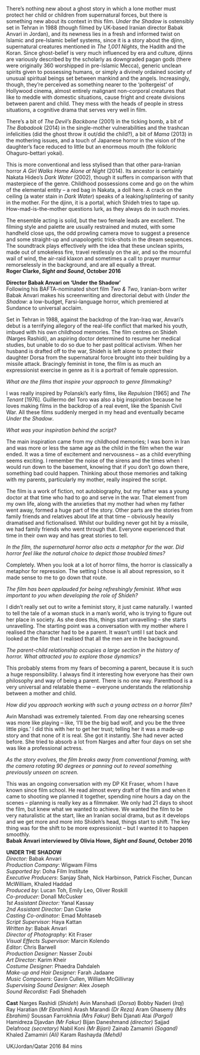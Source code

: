 
There’s nothing new about a ghost story in which a lone mother must protect her child or children from supernatural forces, but there is something new about its context in this film. _Under the Shadow_ is ostensibly set in Tehran in 1988 (though filmed by UK-based Iranian director Babak Anvari in Jordan), and its newness lies in a fresh and informed twist on Islamic and pre-Islamic belief systems, since it is a story about the djinn, supernatural creatures mentioned in _The 1,001 Nights_, the Hadith and the Koran. Since ghost-belief is very much influenced by era and culture, djinns are variously described by the scholarly as downgraded pagan gods (there were originally 360 worshipped in pre-Islamic Mecca), generic unclean spirits given to possessing humans, or simply a divinely ordained society of unusual spiritual beings set between mankind and the angels. Increasingly, though, they’re perceived as something nearer to the ‘poltergeist’ of Hollywood cinema, almost entirely malignant non-corporal creatures that like to meddle with domestic situations, cause fright and create divisions between parent and child. They mess with the heads of people in stress situations, a cognitive drama that serves very well in film.

There’s a bit of _The Devil’s Backbone_ (2001) in the ticking bomb, a bit of  _The Babadook_ (2014) in the single-mother vulnerabilities and the trashcan infelicities (did the ghost throw it out/did the child?), a bit of _Mama_ (2013) in the mothering issues, and a touch of Japanese horror in the vision of the daughter’s face reduced to little but an enormous mouth (the folkloric Ohaguro-bettari yokai).

This is more conventional and less stylised than that other para-Iranian horror  _A Girl Walks Home Alone at Night_ (2014). Its ancestor is certainly Nakata Hideo’s _Dark Water_ (2002), though it suffers in comparison with that masterpiece of the genre. Childhood possessions come and go on the whim of the elemental entity – a red bag in Nakata, a doll here. A crack on the ceiling (a water stain in _Dark Water_) speaks of a leaking/splintering of sanity in the mother. For the djinn, it is a portal, which Shideh tries to tape up. How-mad-is-the-mother questions lurk, as they always do in such movies.

The ensemble acting is solid, but the two female leads are excellent. The filming style and palette are usually restrained and muted, with some handheld close ups, the odd prowling camera move to suggest a presence and some straight-up and unapologetic trick-shots in the dream sequences. The soundtrack plays effectively with the idea that these unclean spirits, made out of smokeless fire, travel restlessly on the air, and so the mournful wail of wind, the air-raid klaxon and sometimes a call to prayer murmur remorselessly in the background, and are all equally a threat.  
**Roger Clarke, _Sight and Sound_, October 2016**  

**Director Babak Anvari on ‘Under the Shadow’**  
Following his BAFTA-nominated short film _Two & Two_, Iranian-born writer Babak Anvari makes his screenwriting and directorial debut with _Under the Shadow_: a low-budget, Farsi-language horror, which premiered at Sundance to universal acclaim.

Set in Tehran in 1988, against the backdrop of the Iran-Iraq war, Anvari’s debut is a terrifying allegory of the real-life conflict that marked his youth, imbued with his own childhood memories. The film centres on Shideh (Narges Rashidi), an aspiring doctor determined to resume her medical studies, but unable to do so due to her past political activism. When her husband is drafted off to the war, Shideh is left alone to protect their daughter Dorsa from the supernatural force brought into their building by a missile attack. Bracingly feminist in tone, the film is as much an expressionist exercise in genre as it is a portrait of female oppression.

_What are the films that inspire your approach to genre filmmaking?_

I was really inspired by Polanski’s early films, like _Repulsion_ [1965] and _The Tenant_ [1976]. Guillermo del Toro was also a big inspiration because he loves making films in the backdrop of a real event, like the Spanish Civil War. All these films suddenly merged in my head and eventually became _Under the Shadow_.

_What was your inspiration behind the script?_

The main inspiration came from my childhood memories; I was born in Iran and was more or less the same age as the child in the film when the war ended. It was a time of excitement and nervousness – as a child everything seems exciting. I remember the noise of the sirens and the times when I would run down to the basement, knowing that if you don’t go down there, something bad could happen. Thinking about those memories and talking with my parents, particularly my mother, really inspired the script.

The film is a work of fiction, not autobiography, but my father was a young doctor at that time who had to go and serve in the war. That element from my own life, along with the anxieties that my mother had when my father went away, formed a huge part of the story. Other parts are the stories from family friends and relatives about life at that time – obviously heavily dramatised and fictionalised. Whilst our building never got hit by a missile, we had family friends who went through that. Everyone experienced that time in their own way and has great stories to tell.

_In the film, the supernatural horror also acts a metaphor for the war. Did horror feel like the natural choice to depict those troubled times?_

Completely. When you look at a lot of horror films, the horror is classically a metaphor for repression. The setting I chose is all about repression, so it made sense to me to go down that route.

_The film has been applauded for being refreshingly feminist. What was important to you when developing the role of Shideh?_

I didn’t really set out to write a feminist story, it just came naturally. I wanted to tell the tale of a woman stuck in a man’s world, who is trying to figure out her place in society. As she does this, things start unravelling – she starts unravelling. The starting point was a conversation with my mother where I realised the character had to be a parent. It wasn’t until I sat back and looked at the film that I realised that all the men are in the background.

_The parent-child relationship occupies a large section in the history of horror. What attracted you to explore those dynamics?_

This probably stems from my fears of becoming a parent, because it is such a huge responsibility. I always find it interesting how everyone has their own philosophy and way of being a parent. There is no one way. Parenthood is a very universal and relatable theme – everyone understands the relationship between a mother and child.

_How did you approach working with such a young actress on a horror film?_

Avin Manshadi was extremely talented. From day one rehearsing scenes was more like playing – like, ‘I’ll be the big bad wolf, and you be the three little pigs.’ I did this with her to get her trust; telling her it was a made-up story and that none of it is real. She got it instantly. She had never acted before. She tried to absorb a lot from Narges and after four days on set she was like a professional actress.

_As the story evolves, the film breaks away from conventional framing, with the camera rotating 90 degrees or panning out to reveal something previously unseen on screen._

This was an ongoing conversation with my DP Kit Fraser, whom I have known since film school. He read almost every draft of the film and when it came to shooting we planned it together, spending nine hours a day on the scenes – planning is really key as a filmmaker. We only had 21 days to shoot the film, but knew what we wanted to achieve. We wanted the film to be very naturalistic at the start, like an Iranian social drama, but as it develops and we get more and more into Shideh’s head, things start to shift. The key thing was for the shift to be more expressionist – but I wanted it to happen smoothly.  
**Babak Anvari interviewed by Olivia Howe, _Sight and Sound_, October 2016**  

**UNDER THE SHADOW**  
_Director:_ Babak Anvari  
_Production Company_: Wigwam Films  
_Supported by_: Doha Film Institute  
_Executive Producers_: Sanjay Shah, Nick Harbinson, Patrick Fischer,  Duncan McWilliam, Khaled Haddad  
_Produced by_: Lucan Toh, Emily Leo, Oliver Roskill  
_Co-producer:_ Donall McCusker  
_1st Assistant Director:_ Yanal Kassay  
_2nd Assistant Director:_ Dan Clarke  
_Casting Co-ordinator:_ Emad Mohtaseb  
_Script Supervisor:_ Haya Kattan  
_Written by_: Babak Anvari  
_Director of Photography_: Kit Fraser  
_Visual Effects Supervisor:_ Marcin Kolendo  
_Editor_: Chris Barwell  
_Production Designer_: Nasser Zoubi  
_Art Director:_ Karim Kheir  
_Costume Designer_: Phaedra Dahdaleh  
_Make-up and Hair Designer:_ Farah Jadaane  
_Music Composers_: Gavin Cullen, William McGillivray  
_Supervising Sound_ _Designer_: Alex Joseph  
_Sound Recordist:_ Fadi Shehadeh  

**Cast**
Narges Rashidi (_Shideh_)
Avin Manshadi (_Dorsa_)
Bobby Naderi (_Iraj_)
Ray Haratian (_Mr Ebrahimi_)
Arash Marandi _(Dr Reza)_
Aram Ghasemy _(Mrs Ebrahimi)_
Soussan Farrokhnia _(Mrs Fakur)_
Behi Djanati Atai _(Pargol)_
Hamidreza Djavdan _(Mr Fakur)_
Bijan Daneshmand _(director)_
Sajjad Delafrooz _(secretary)_
Nabil Koni _(Mr Bijari)_
Zainab Zamamiri _(Sogand)_
Khaled Zamamiri _(Ali)_
Karam Rashayda _(Mehdi)_

UK/Jordan/Qatar 2016
84 mins
<!--stackedit_data:
eyJoaXN0b3J5IjpbLTgzMzY1NTc4Nl19
-->